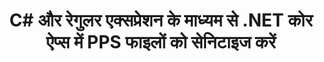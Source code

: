 ---
############################# Static ############################
layout: "auto-gen-gist"
draft: false
path: "hi/redaction/net/regex/pps"
otherformats: CSV DOC DOCM DOCX DOT DOTM DOTX PDF POT POTM PPSM PPSX PPT PPTM PPTX RTF XLS XLSM XLSX XLT XLTM XLTX  

############################# Head ############################
head_title: ".NET कोर के माध्यम से रेगुलर एक्सप्रेशन का उपयोग करके PPS दस्तावेज़ों को संशोधित करें"
head_description: "विभिन्न प्रारूपों के दस्तावेज़ों से नियमित अभिव्यक्ति का उपयोग करके संवेदनशील जानकारी को संशोधित करें"

############################# Header ############################
title: "C# और रेगुलर एक्सप्रेशन के माध्यम से .NET कोर ऐप्स में PPS फाइलों को सेनिटाइज करें"
description: "Office और OpenOffice दस्तावेज़ों, स्प्रैडशीट्स और प्रस्तुतियों के साथ-साथ Windows, Linux और macOS पर PPS से संवेदनशील जानकारी ढूंढें और हटाएं"

################### SubMenu/Download Button #####################
submenu:
    enable: true

############################# About ############################
about:
    enable: true
    title: ".NET एपीआई के लिए दस्तावेज़ टेक्स्ट रिडक्शन"
    content: |
        मेटाडेटा को बदलने और टिप्पणियों को हटाने की क्षमता सहित, PDF, Word, Excel, PowerPoint दस्तावेजों और छवियों से संवेदनशील और वर्गीकृत जानकारी के स्वच्छता के लिए एक एकल प्रारूप-स्वतंत्र इंटरफ़ेस। GroupDocs.Redaction for .NET टूल से आप वर्गीकृत जानकारी को संशोधित कर सकते हैं और संशोधित दस्तावेज़ को PDF में सहेज सकते हैं, सभी पृष्ठों को रेखापुंज छवियों में बदल सकते हैं या आगे के संपादन के लिए दस्तावेज़ को उसके मूल प्रारूप में रख सकते हैं।

############################# Steps ############################
steps:
    enable: true
    title_left: "C# के माध्यम से रेगुलर एक्सप्रेशन का उपयोग करके PPS से टेक्स्ट को संपादित करें"
    content_left: |
        [GroupDocs.Redaction](hi//redaction/net/) .NET डेवलपर्स को कुछ आसान चरणों के साथ PPS फ़ाइल को संशोधित करने के लिए नियमित अभिव्यक्तियों की पूरी ताकत का उपयोग करने की अनुमति देता है।

        *   [Redactor](https://apireference.groupdocs.com/redaction/net/groupdocs.redaction/redactor) क्लास का एक उदाहरण बनाएं और PPS फ़ाइल लोड करें
        *   टेक्स्ट को ढूंढने और बदलने के लिए [RegexRedaction](https://apireference.groupdocs.com/redaction/net/groupdocs.redaction.redactions/regexredaction) क्लास का एक उदाहरण बनाएं
        *   RegexRedaction के ऑब्जेक्ट के साथ [Redactor.Apply](https://apireference.groupdocs.com/redaction/net/groupdocs.redaction/redactor/methods/apply/index) विधि को कॉल करें
        
    title_right: "रिडक्शन एपीआई के साथ आरंभ करें"
    content_right: |
        कमांड लाइन से ```nuget install GroupDocs.Redaction``` या विजुअल स्टूडियो के पैकेज मैनेजर कंसोल के माध्यम से ```इंस्टॉल-पैकेज GroupDocs.Redaction``` के साथ इंस्टॉल करें। 
        वैकल्पिक रूप से, [डाउनलोड](https://downloads.groupdocs.com/redaction/net) से ZIP फ़ाइल में ऑफ़लाइन एमएसआई इंस्टॉलर या डीएलएल प्राप्त करें, और इसे अपने प्रोजेक्ट में मैन्युअल रूप से संदर्भित करें।  
        
    code: |
        ```cs
        using (Redactor redactor = new Redactor(@"sample.pps"))
        {
        	redactor.Apply(new RegexRedaction("\\d{2}\\s*\\d{2}[^\\d]*\\d{6}", new ReplacementOptions(System.Drawing.Color.Blue)));
        	redactor.Save();
        }
        ```

############################# Demos ############################
demos:
    enable: true
############################# About Formats ############################
about_formats:
    enable: true
############################# More Formats ############################
more_formats:
    enable: true

############################# Back to top ###############################
back_to_top:
    enable: true
---